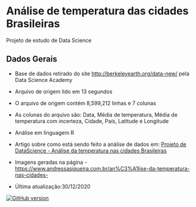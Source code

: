 # Análise de temperatura das cidades Brasileiras
Projeto de estudo de Data Science

## Dados Gerais

* Base de dados retirado do site http://berkeleyearth.org/data-new/ pela Data Science Academy
* Arquivo de origem lido em 13 segundos
* O arquivo de origem contém 8,599,212 linhas e 7 colunas
* As colunas do arquivo são: Data, Média de temperatura, Média de temperatura com incerteza, Cidade, País, Latitude e Longitude
* Análise em linguagem R

* Artigo sobre como está sendo feito a análise de dados em: [Projeto de DataScience - Análise da temperatura nas cidades Brasileiras](https://www.andressasiqueira.com.br/post/projeto-de-datascience-an%C3%A1lise-da-temperatura-nas-cidades-brasileiras)
* Imagens geradas na página - https://www.andressasiqueira.com.br/an%C3%A1lise-da-temperatura-nas-cidades-
* Última atualização:30/12/2020

[![GitHub version](https://badge.fury.io/gh/siqandressa%2FStrapDown.R.svg)](https://github.com/siqandressa/StrapDown.js)
